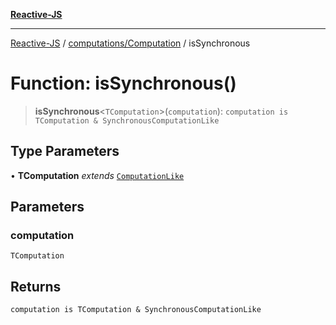 [**Reactive-JS**](../../../README.md)

***

[Reactive-JS](../../../README.md) / [computations/Computation](../README.md) / isSynchronous

# Function: isSynchronous()

> **isSynchronous**\<`TComputation`\>(`computation`): `computation is TComputation & SynchronousComputationLike`

## Type Parameters

• **TComputation** *extends* [`ComputationLike`](../../interfaces/ComputationLike.md)

## Parameters

### computation

`TComputation`

## Returns

`computation is TComputation & SynchronousComputationLike`
